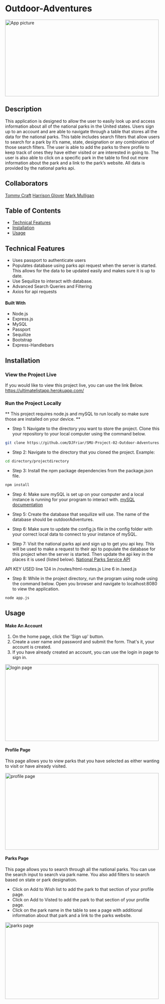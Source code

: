 # Outdoor-Adventures

<img src="./readme_images/landingPageScreenshot.png" alt="App picture" width="500px" height="250px">

## Description 
This application is designed to allow the user to easily look up and access information about all of the national parks in the United states.  Users sign up to an account and are able to navigate through a table that stores all the data for the national parks.  This table includes search filters that allow users to search for a park by it’s name, state, designation or any combination of those search filters.  The user is able to add the parks to there profile to keep track of ones they have either visited or are interested in going to.  The user is also able to click on a specific park in the table to find out more information about the park and a link to the park’s website.  All data is provided by the national parks api.

## Collaborators
[Tommy Craft](https://github.com/DJFriar)
[Harrison Glover](https://github.com/Glove1911) 
[Mark Mulligan](https://github.com/Mark-Mulligan) 

## Table of Contents
* [Technical Features](#Technical%20Features)
* [Installation](#installation)
* [Usage](#usage)

## Technical Features
* Uses passport to authenticate users
* Populates database using parks api request when the server is started.  This allows for the data to be updated easily and makes sure it is up to date.
* Use Sequilize to interact with database.
* Advanced Search Queries and Filtering
* Axios for api requests

#### Built With
* Node.js 
* Express.js 
* MySQL 
* Passport
* Sequilize
* Bootstrap 
* Express-Handlebars

## Installation
### View the Project Live
If you would like to view this project live, you can use the link Below.
https://ultimatelistapp.herokuapp.com/

### Run the Project Locally
** This project requires node.js and mySQL to run locally so make sure those are installed on your device.  **

* Step 1: Navigate to the directory you want to store the project. Clone this your repository to your local computer using the command below. 
```bash
git clone https://github.com/DJFriar/SMU-Project-02-Outdoor-Adventures.git
```

* Step 2: Navigate to the directory that you cloned the project.
Example:
```bash
cd directory/projectdirectory
```

* Step 3: Install the npm package dependencies from the package.json file.
```bash
npm install
```

* Step 4: Make sure mySQL is set up on your computer and a local instance is running for your program to interact with. 
[mySQL documentation](https://dev.mysql.com/doc/) 

* Step 5: Create the database that sequilize will use.  The name of the database should be outdoorAdventures.

* Step 6: Make sure to update the config.js file in the config folder with your correct local data to connect to your instance of mySQL.

* Step 7: Visit the national parks api and sign up to get you api key.  This will be used to make a request to their api to populate the database for this project when the server is started. Then update the api key in the places it is used (listed below).
[National Parks Service API](https://www.nps.gov/subjects/digital/nps-data-api.htm)

API KEY USED
line 124 in /routes/html-routes.js
Line 6 in /seed.js

* Step 8: While in the project directory, run the program using node using the command below. Open you browser and navigate to localhost:8080 to view the application.
```bash
node app.js
```  


## Usage 
#### Make An Account
1.  On the home page, click the 'Sign up' button.
2.  Create a user name and password and submit the form.  That's it, your account is created. 
3.  If you have already created an account, you can use the login in page to sign in.  

<img src="./readme_images/loginScreenshot.png" alt="login page" width="500px" height="250px">

#### Profile Page
This page allows you to view parks that you have selected as either wanting to visit or have already visited.  

<img src="./readme_images/profilePageScreenshot.png" alt="profile page" width="500px" height="250px">

#### Parks Page
This page allows you to search through all the national parks.  You can use the search input to search via park name.  You also add filters to search based on state or park designation.  

* Click on Add to Wish list to add the park to that section of your profile page. 
* Click on Add to Visted to add the park to that section of your profile page. 
* Click on the park name in the table to see a page with additional information about that park and a link to the parks website.   

<img src="./readme_images/parksTable.png" alt="parks page" width="500px" height="250px">


